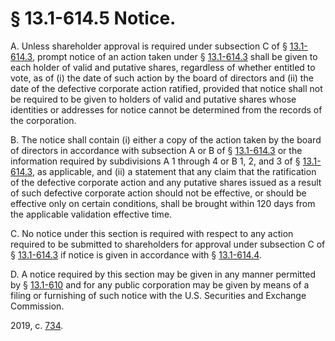 # § 13.1-614.5 Notice.

<p>A. Unless shareholder approval is required under subsection C of § <a href='/vacode/13.1-614.3/'>13.1-614.3</a>, prompt notice of an action taken under § <a href='/vacode/13.1-614.3/'>13.1-614.3</a> shall be given to each holder of valid and putative shares, regardless of whether entitled to vote, as of (i) the date of such action by the board of directors and (ii) the date of the defective corporate action ratified, provided that notice shall not be required to be given to holders of valid and putative shares whose identities or addresses for notice cannot be determined from the records of the corporation.</p><p>B. The notice shall contain (i) either a copy of the action taken by the board of directors in accordance with subsection A or B of § <a href='/vacode/13.1-614.3/'>13.1-614.3</a> or the information required by subdivisions A 1 through 4 or B 1, 2, and 3 of § <a href='/vacode/13.1-614.3/'>13.1-614.3</a>, as applicable, and (ii) a statement that any claim that the ratification of the defective corporate action and any putative shares issued as a result of such defective corporate action should not be effective, or should be effective only on certain conditions, shall be brought within 120 days from the applicable validation effective time.</p><p>C. No notice under this section is required with respect to any action required to be submitted to shareholders for approval under subsection C of § <a href='/vacode/13.1-614.3/'>13.1-614.3</a> if notice is given in accordance with § <a href='/vacode/13.1-614.4/'>13.1-614.4</a>.</p><p>D. A notice required by this section may be given in any manner permitted by § <a href='/vacode/13.1-610/'>13.1-610</a> and for any public corporation may be given by means of a filing or furnishing of such notice with the U.S. Securities and Exchange Commission.</p><p>2019, c. <a href='http://lis.virginia.gov/cgi-bin/legp604.exe?191+ful+CHAP0734'>734</a>.</p>